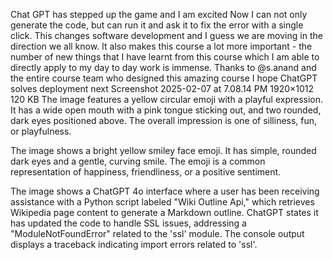 Chat GPT has stepped up the game and I am excited Now I can not only generate the code, but can run it and ask it to fix the error with a single click. This changes software development and I guess we are moving in the direction we all know. It also makes this course a lot more important -  the number of new things that I have learnt from this course which I am able to directly apply to my day to day work is immense. Thanks to @s.anand and the entire course team who designed this amazing course I hope ChatGPT solves deployment next Screenshot 2025-02-07 at 7.08.14 PM 1920×1012 120 KB
The image features a yellow circular emoji with a playful expression. It has a wide open mouth with a pink tongue sticking out, and two rounded, dark eyes positioned above. The overall impression is one of silliness, fun, or playfulness.

The image shows a bright yellow smiley face emoji. It has simple, rounded dark eyes and a gentle, curving smile. The emoji is a common representation of happiness, friendliness, or a positive sentiment.

The image shows a ChatGPT 4o interface where a user has been receiving assistance with a Python script labeled "Wiki Outline Api," which retrieves Wikipedia page content to generate a Markdown outline. ChatGPT states it has updated the code to handle SSL issues, addressing a "ModuleNotFoundError" related to the 'ssl' module. The console output displays a traceback indicating import errors related to 'ssl'.
